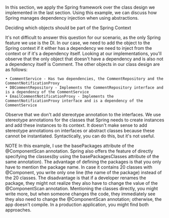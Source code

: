In this section, we apply the Spring framework over  the class design we implemented in the last section. Using this example, 
we can discuss how Spring manages dependency injection when using abstractions. 

Deciding which objects should be part of the Spring Context


It's not difficult to answer this question for our scenario, as the only Spring feature we use is the DI. In our case, we need 
to add the object to the Spring context if it either has a dependency we need to inject from the context or if it's a dependency 
itself. Looking at our implementations, you'll observe that the only object that doesn't have a dependency and is also not a 
dependency itself is Comment. The other objects in our class design are as follows:

	• CommentService - Has two dependencies, the CommentRepository and the CommentNotificationProxy
	• DBCommentRepository - Implements the CommentRepository interface and is a dependency of the CommentService
	• EmailCommentNotificationProxy - Implements the CommentNotificationProxy interface and is a dependency of the CommentService


Observe that we don't add stereotype annotation to the interfaces.
We use stereotype annotations for the classes that Spring needs to create instances and add these instances to its context. 
It doesn't make sense to add stereotype annotations on interfaces or abstract classes because these cannot be instantiated. 
Syntactically, you can do this, but it's not useful. 


NOTE 
In this example, I use the basePackages attribute of the @ComponentScan annotation. Spring also offers the feature of directly 
specifying the classes(by using the basePackagesClasses attribute of the same annotation). The advantage of defining the packages 
is that you only have to mention the package name. In case it contains 20 classes with @Component, you write only one line 
(the name of the package) instead of the 20 classes. The disadvantage is that if a developer renames the package, they might not 
realize they also have to change the value of the @ComponentScan annotation. Mentioning the classes directly, you might write more, 
but when someone changes the code, they immediately see they also need to change the @ComponentScan annotation; otherwise, 
the app doesn't compile. In a production application, you might find both approaches.

